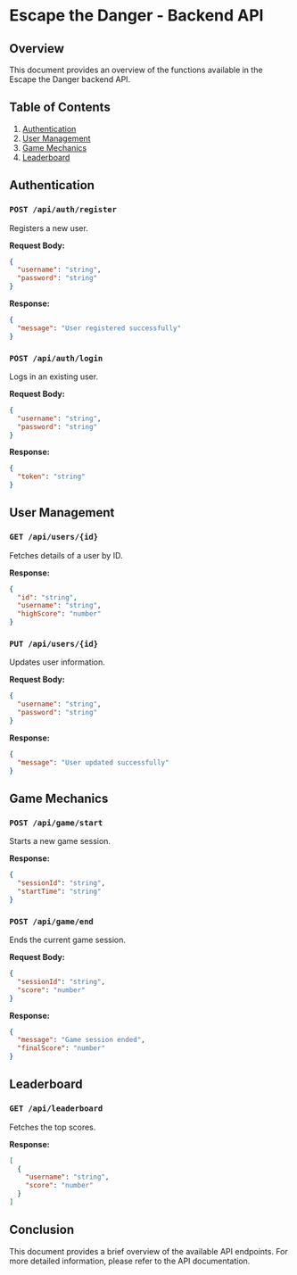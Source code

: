 # Escape the Danger - Backend API

## Overview
This document provides an overview of the functions available in the Escape the Danger backend API.

## Table of Contents
1. [Authentication](#authentication)
2. [User Management](#user-management)
3. [Game Mechanics](#game-mechanics)
4. [Leaderboard](#leaderboard)

## Authentication
### `POST /api/auth/register`
Registers a new user.

**Request Body:**
```json
{
  "username": "string",
  "password": "string"
}
```

**Response:**
```json
{
  "message": "User registered successfully"
}
```

### `POST /api/auth/login`
Logs in an existing user.

**Request Body:**
```json
{
  "username": "string",
  "password": "string"
}
```

**Response:**
```json
{
  "token": "string"
}
```

## User Management
### `GET /api/users/{id}`
Fetches details of a user by ID.

**Response:**
```json
{
  "id": "string",
  "username": "string",
  "highScore": "number"
}
```

### `PUT /api/users/{id}`
Updates user information.

**Request Body:**
```json
{
  "username": "string",
  "password": "string"
}
```

**Response:**
```json
{
  "message": "User updated successfully"
}
```

## Game Mechanics
### `POST /api/game/start`
Starts a new game session.

**Response:**
```json
{
  "sessionId": "string",
  "startTime": "string"
}
```

### `POST /api/game/end`
Ends the current game session.

**Request Body:**
```json
{
  "sessionId": "string",
  "score": "number"
}
```

**Response:**
```json
{
  "message": "Game session ended",
  "finalScore": "number"
}
```

## Leaderboard
### `GET /api/leaderboard`
Fetches the top scores.

**Response:**
```json
[
  {
    "username": "string",
    "score": "number"
  }
]
```

## Conclusion
This document provides a brief overview of the available API endpoints. For more detailed information, please refer to the API documentation.
